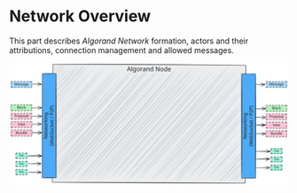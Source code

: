 # Network Overview

This part describes _Algorand Network_ formation, actors and their attributions, connection
management and allowed messages.

![Network Overview](../_images/network-overview.svg "Network Overview")